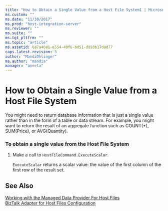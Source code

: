 ```yaml
---
title: "How to Obtain a Single Value from a Host File System1 | Microsoft Docs"
ms.custom: ""
ms.date: "11/30/2017"
ms.prod: "host-integration-server"
ms.reviewer: ""
ms.suite: ""
ms.tgt_pltfrm: ""
ms.topic: "article"
ms.assetid: 6a7a40e1-a554-40f6-bd51-d893b17dad77
caps.latest.revision: 3
author: "MandiOhlinger"
ms.author: "mandia"
manager: "anneta"
---
```

# How to Obtain a Single Value from a Host File System
You might need to return database information that is just a single value rather than in the form of a table or data stream. For example, you might want to return the result of an aggregate function such as COUNT(*), SUM(Price), or AVG(Quantity).  
  
### To obtain a single value from the Host File System  
  
1.  Make a call to `HostFileCommand.ExecuteScalar`.  
  
     `ExecuteScalar` returns a scalar value: the value of the first column of the first row of the result set.  
  
## See Also  
 [Working with the Managed Data Provider For Host Files](../core/working-with-the-managed-data-provider-for-host-files1.md)   
 [BizTalk Adapter for Host Files Configuration](../core/biztalk-adapter-for-host-files-configuration2.md)